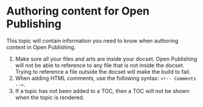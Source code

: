 # Authoring content for Open Publishing ##
This topic will contain information you need to know when authoring content in Open Publishing. 

1. Make sure all your files and arts are inside your docset. Open Publishing will not be able to reference to any file that is not inside the docset. Trying to reference a file outside the docset will make the build to fail. 
2. When adding HTML comments, use the following syntax: ```<!-- Comments -->```. 
3. If a topic has not been added to a TOC, then a TOC will not be shown when the topic is rendered.